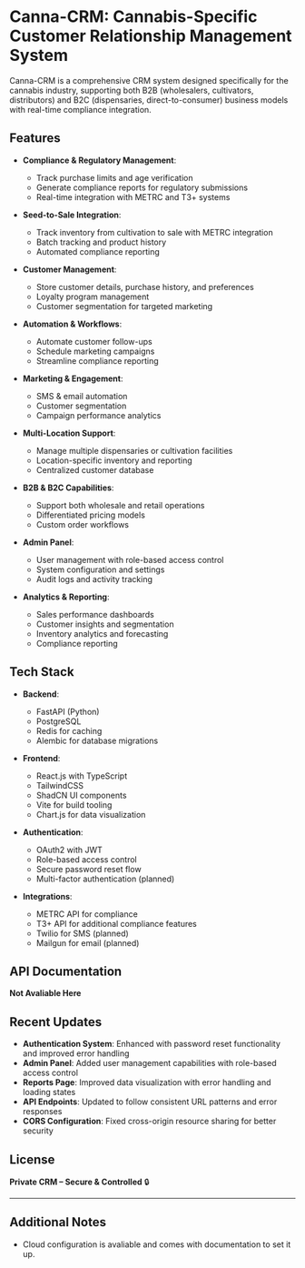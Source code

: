 # Canna-CRM: Cannabis-Specific Customer Relationship Management System

Canna-CRM is a comprehensive CRM system designed specifically for the cannabis industry, supporting both B2B (wholesalers, cultivators, distributors) and B2C (dispensaries, direct-to-consumer) business models with real-time compliance integration.

## Features

- **Compliance & Regulatory Management**:  
  - Track purchase limits and age verification  
  - Generate compliance reports for regulatory submissions  
  - Real-time integration with METRC and T3+ systems  

- **Seed-to-Sale Integration**:  
  - Track inventory from cultivation to sale with METRC integration  
  - Batch tracking and product history  
  - Automated compliance reporting  

- **Customer Management**:  
  - Store customer details, purchase history, and preferences  
  - Loyalty program management  
  - Customer segmentation for targeted marketing  

- **Automation & Workflows**:  
  - Automate customer follow-ups  
  - Schedule marketing campaigns  
  - Streamline compliance reporting  

- **Marketing & Engagement**:  
  - SMS & email automation  
  - Customer segmentation  
  - Campaign performance analytics  

- **Multi-Location Support**:  
  - Manage multiple dispensaries or cultivation facilities  
  - Location-specific inventory and reporting  
  - Centralized customer database  

- **B2B & B2C Capabilities**:  
  - Support both wholesale and retail operations  
  - Differentiated pricing models  
  - Custom order workflows  

- **Admin Panel**:  
  - User management with role-based access control  
  - System configuration and settings  
  - Audit logs and activity tracking  

- **Analytics & Reporting**:  
  - Sales performance dashboards  
  - Customer insights and segmentation  
  - Inventory analytics and forecasting  
  - Compliance reporting  

## Tech Stack

- **Backend**:  
  - FastAPI (Python)  
  - PostgreSQL  
  - Redis for caching  
  - Alembic for database migrations  

- **Frontend**:  
  - React.js with TypeScript  
  - TailwindCSS  
  - ShadCN UI components  
  - Vite for build tooling  
  - Chart.js for data visualization  

- **Authentication**:  
  - OAuth2 with JWT  
  - Role-based access control  
  - Secure password reset flow  
  - Multi-factor authentication (planned)  

- **Integrations**:  
  - METRC API for compliance  
  - T3+ API for additional compliance features  
  - Twilio for SMS (planned)  
  - Mailgun for email (planned)  

## API Documentation
**Not Avaliable Here**

## Recent Updates

- **Authentication System**: Enhanced with password reset functionality and improved error handling  
- **Admin Panel**: Added user management capabilities with role-based access control  
- **Reports Page**: Improved data visualization with error handling and loading states  
- **API Endpoints**: Updated to follow consistent URL patterns and error responses  
- **CORS Configuration**: Fixed cross-origin resource sharing for better security  

## License

**Private CRM – Secure & Controlled** 🔒

---
## Additional Notes
- Cloud configuration is avaliable and comes with documentation to set it up.
